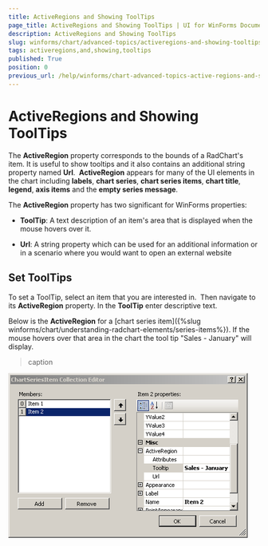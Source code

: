 ```yaml
---
title: ActiveRegions and Showing ToolTips
page_title: ActiveRegions and Showing ToolTips | UI for WinForms Documentation
description: ActiveRegions and Showing ToolTips
slug: winforms/chart/advanced-topics/activeregions-and-showing-tooltips
tags: activeregions,and,showing,tooltips
published: True
position: 0
previous_url: /help/winforms/chart-advanced-topics-active-regions-and-showing-tooltips.html
---
```


# ActiveRegions and Showing ToolTips



The __ActiveRegion__ property corresponds to the bounds of a RadChart's item. It is useful to show tooltips and it also contains an additional string property named __Url__.  __ActiveRegion__ appears for many of the UI elements in the chart including __labels__, __chart series__, __chart series items__, __chart title__, __legend__, __axis items__ and the __empty series message__. 

The __ActiveRegion__ property has two significant for WinForms properties: 

* __ToolTip__: A text description of an item's area that is displayed when the mouse hovers over it. 


* __Url__: A string property which can be used for an additional information or in a scenario where you would want to open an external website



## Set ToolTips

To set a ToolTip, select an item that you are interested in.  Then navigate to its __ActiveRegion__ property. In the __ToolTip__ enter descriptive text.

Below is the __ActiveRegion__ for a [chart series item]({%slug winforms/chart/understanding-radchart-elements/series-items%}). If the mouse hovers over that area in the chart the tool tip "Sales - January" will display.
>caption 

![chart-advanced-topics-active-regions-and-showing-tooltips 001](images/chart-advanced-topics-active-regions-and-showing-tooltips001.png)
